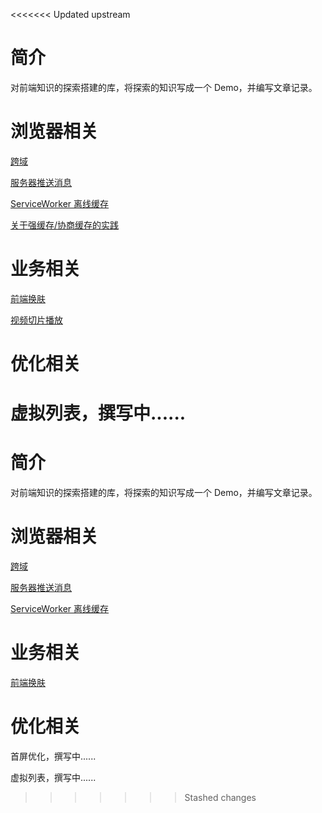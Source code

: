 <<<<<<< Updated upstream
# 简介

对前端知识的探索搭建的库，将探索的知识写成一个 Demo，并编写文章记录。

# 浏览器相关

[跨域](https://github.com/Asaki-M/practice/tree/main/browser/CrossDomain)

[服务器推送消息](https://juejin.cn/post/7074962899260669988#heading-10)

[ServiceWorker 离线缓存](https://juejin.cn/post/7075912278251405348)

[关于强缓存/协商缓存的实践](https://juejin.cn/post/7080417470414061582)

# 业务相关

[前端换肤](https://juejin.cn/post/7077521598143528968)

[视频切片播放](https://juejin.cn/post/7087622367702155271)

# 优化相关

虚拟列表，撰写中......
=======
# 简介

对前端知识的探索搭建的库，将探索的知识写成一个 Demo，并编写文章记录。

# 浏览器相关

[跨域](https://github.com/Asaki-M/practice/tree/main/browser/CrossDomain)

[服务器推送消息](https://juejin.cn/post/7074962899260669988#heading-10)

[ServiceWorker 离线缓存](https://juejin.cn/post/7075912278251405348)

# 业务相关

[前端换肤](https://juejin.cn/post/7077521598143528968)

# 优化相关

首屏优化，撰写中......

虚拟列表，撰写中......
>>>>>>> Stashed changes
